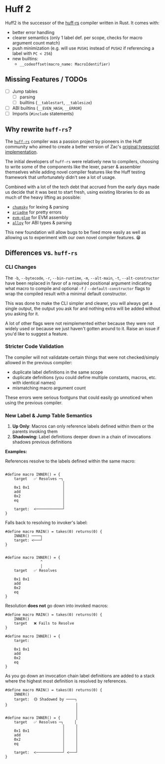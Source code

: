 # Huff 2

Huff2 is the successor of the [huff-rs](https://github.com/huff-language/huff-rs) compiler written
in Rust. It comes with:
- better error handling
- clearer semantics (only 1 label def. per scope, checks for macro argument count match)
- push minimization (e.g. will use `PUSH1` instead of `PUSH2` if referencing a label with `PC < 256`)
- new builtins:
    - `__codeoffset(macro_name: MacroIdentifier)`

## Missing Features / TODOs

- [ ] Jump tables
    - [ ] parsing
    - [ ] builtins (`__tablestart`, `__tablesize`)
- [ ] ABI builtins (`__EVEN_HASH`, `__ERROR`)
- [ ] Imports (`#include` statements)

## Why rewrite `huff-rs`?

The [`huff-rs`](https://github.com/huff-language/huff-rs) compiler was a passion project by pioneers
in the Huff community who aimed to create a better version of Zac's
[original typescript implementation](https://github.com/AztecProtocol/huff).

The initial developers of `huff-rs` were relatively new to compilers, choosing to write some of the
components like the lexer, parser & assembler themselves while adding novel compiler features like
the Huff testing framework that unfortunately didn't see a lot of usage.

Combined with a lot of the tech debt that accrued from the early days made us decide that it was
best to start fresh, using existing libraries to do as much of the heavy lifting as possible:
- [`chumsky`](https://github.com/zesterer/chumsky/) for lexing & parsing
- [`ariadne`](https://github.com/zesterer/ariadne) for pretty errors
- [`evm-glue`](https://github.com/philogy/evm-glue) for EVM assembly
- [`alloy`](https://alloy.rs/) for ABI types & parsing

This new foundation will allow bugs to be fixed more easily as well as allowing us to experiment
with our own novel compiler features. 😁

## Differences vs. `huff-rs`
### CLI Changes
The `-b`, `--bytecode`, `-r`, `--bin-runtime`, `-m`, `--alt-main`, `-t`, `--alt-constructor` have
been replaced in favor of a required positional argument indicating what macro to compile and
optional `-f` / `--default-constructor` flags to wrap the compiled result with a minimal default
constructor.

This was done to make the CLI simpler and clearer, you will always get a single output, the output
you ask for and nothing extra will be added without you asking for it.

A lot of other flags were not reimplemented either because they were not widely used or because we
just haven't gotten around to it. Raise an issue if you'd like to suggest a feature.

### Stricter Code Validation
The compiler will not validatate certain things that were not checked/simply allowed in the previous
compiler:
- duplicate label definitions in the same scope
- duplicate definitions (you could define multiple constants, macros, etc. with identical names)
- mismatching macro argument count

These errors were serious footguns that could easily go unnoticed when using the previous compiler.

### New Label & Jump Table Semantics

1. **Up Only**: Macros can only reference labels defined within them or the parents invoking them
2. **Shadowing:** Label definitions deeper down in a chain of invocations shadows previous definitions

**Examples:**

References resolve to the labels defined within the same macro:

```

#define macro INNER() = {
    target   ✅ Resolves ─┐
                          │
    0x1 0x1               │
    add                   │
    0x2                   │
    eq                    │
                          │
    target:  <────────────┘
}

```

Falls back to resolving to invoker's label:

```
#define macro MAIN() = takes(0) returns(0) {
    INNER() ────┐
    target: <───┘
}


#define macro INNER() = {
                ^
                │
    target   ✅ Resolves

    0x1 0x1
    add
    0x2
    eq
}
```

Resolution **does not** go down into invoked macros:

```
#define macro MAIN() = takes(0) returns(0) {
    INNER()
    target   ❌ Fails to Resolve
}

#define macro INNER() = {
    target:

    0x1 0x1
    add
    0x2
    eq
}
```

As you go down an invocation chain label definitions are added to a stack where the highest most
definition is resolved by references.

```
#define macro MAIN() = takes(0) returns(0) {
    INNER()
    target:  🟡 Shadowed by ────┐
}                               │
                                │
                                │
#define macro INNER() = {       │
    target   ✅ Resolves ─┐     │
                          │     │
    0x1 0x1               │     │
    add                   │     │
    0x2                   │     │
    eq                    │     │
                          │     │
    target:  <────────────┘ <───┘
}
```

